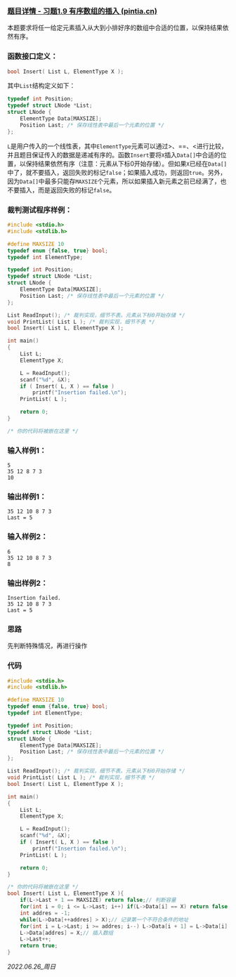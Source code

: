 ### **[题目详情 - 习题1.9 有序数组的插入 (pintia.cn)](https://pintia.cn/problem-sets/434/problems/965573204499779584)**

本题要求将任一给定元素插入从大到小排好序的数组中合适的位置，以保持结果依然有序。

### 函数接口定义：

```cpp
bool Insert( List L, ElementType X );
```

其中`List`结构定义如下：

```cpp
typedef int Position;
typedef struct LNode *List;
struct LNode {
    ElementType Data[MAXSIZE];
    Position Last; /* 保存线性表中最后一个元素的位置 */
};
```

`L`是用户传入的一个线性表，其中`ElementType`元素可以通过>、\=\=、<进行比较，并且题目保证传入的数据是递减有序的。函数`Insert`要将`X`插入`Data[]`中合适的位置，以保持结果依然有序（注意：元素从下标0开始存储）。但如果`X`已经在`Data[]`中了，就不要插入，返回失败的标记`false`；如果插入成功，则返回`true`。另外，因为`Data[]`中最多只能存`MAXSIZE`个元素，所以如果插入新元素之前已经满了，也不要插入，而是返回失败的标记`false`。

### 裁判测试程序样例：

```cpp
#include <stdio.h>
#include <stdlib.h>

#define MAXSIZE 10
typedef enum {false, true} bool;
typedef int ElementType;

typedef int Position;
typedef struct LNode *List;
struct LNode {
    ElementType Data[MAXSIZE];
    Position Last; /* 保存线性表中最后一个元素的位置 */
};

List ReadInput(); /* 裁判实现，细节不表。元素从下标0开始存储 */
void PrintList( List L ); /* 裁判实现，细节不表 */
bool Insert( List L, ElementType X );

int main()
{
    List L;
    ElementType X;

    L = ReadInput();
    scanf("%d", &X);
    if ( Insert( L, X ) == false )
        printf("Insertion failed.\n");
    PrintList( L );

    return 0;
}

/* 你的代码将被嵌在这里 */
```

### 输入样例1：

```in
5
35 12 8 7 3
10
```

### 输出样例1：

```out
35 12 10 8 7 3
Last = 5
```

### 输入样例2：

```in
6
35 12 10 8 7 3
8
```

### 输出样例2：

```out
Insertion failed.
35 12 10 8 7 3
Last = 5
```

### 思路

先判断特殊情况，再进行操作

### 代码

```cpp
#include <stdio.h>
#include <stdlib.h>

#define MAXSIZE 10
typedef enum {false, true} bool;
typedef int ElementType;

typedef int Position;
typedef struct LNode *List;
struct LNode {
    ElementType Data[MAXSIZE];
    Position Last; /* 保存线性表中最后一个元素的位置 */
};

List ReadInput(); /* 裁判实现，细节不表。元素从下标0开始存储 */
void PrintList( List L ); /* 裁判实现，细节不表 */
bool Insert( List L, ElementType X );

int main()
{
    List L;
    ElementType X;

    L = ReadInput();
    scanf("%d", &X);
    if ( Insert( L, X ) == false )
        printf("Insertion failed.\n");
    PrintList( L );

    return 0;
}

/* 你的代码将被嵌在这里 */
bool Insert( List L, ElementType X ){
    if(L->Last + 1 == MAXSIZE) return false;// 判断容量
    for(int i = 0; i <= L->Last; i++) if(L->Data[i] == X) return false;// 判断是否已经存在
    int addres = -1;
    while(L->Data[++addres] > X);// 记录第一个不符合条件的地址
    for(int i = L->Last; i >= addres; i--) L->Data[i + 1] = L->Data[i];// 数组右移
    L->Data[addres] = X;// 插入数组
    L->Last++;
    return true;
}
```


*2022.06.26_周日*